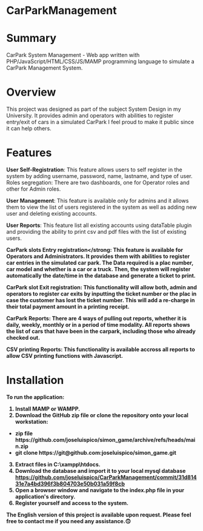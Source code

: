 # CarParkManagement

# Summary
CarPark System Management - Web app written with PHP/JavaScript/HTML/CSS/JS/MAMP programming language to simulate a CarPark Management System. 

<strong><h1>Overview</h1></strong>

This project was designed as part of the subject System Design in my University. It provides admin and operators with abilities to register entry/exit of cars in a simulated CarPark I feel proud to make it public since it can help others. 

<strong><h1>Features</h1></strong>

<strong>User Self-Registration</strong>: This feature allows users to self register in the system by adding username, password, name, lastname, and type of user. 
Roles segregation: There are two dashboards, one for Operator roles and other for Admin roles. 

<strong>User Management</strong>: This feature is available only for admins and it allows them to view the list of users registered in the system as well as adding new user and deleting existing accounts. 

<strong>User Reports</strong>: This feature list all existing accounts using dataTable plugin and providing the ability to print csv and pdf files with the list of existing users. 

<strong>CarPark slots Entry registration</strong: This feature is available for Operators and Administrators. It provides them with abilities to register car entries in the simulated car park. The Data required is a plac number, car model and whether is a car or a truck. Then, the system will register automatically the date/time in the database and generate a ticket to print. 
  
<strong> CarPark slot Exit registration</strong>: This functionality will allow both, admin and operators to register car exits by inputting the ticket number or the plac in case the customer has lost the ticket number. This will add a re-charge in their total payment amount in a printing receipt. 

<strong>CarPark Reports</carpark>: There are 4 ways of pulling out reports, whether it is daily, weekly, monthly or in a period of time modality. All reports shows the list of cars that have been in the carpark, including those who already checked out. 

<strong>CSV printing Reports</strong>: This functionality is available accross all reports to allow CSV printing functions with Javascript.

<strong><h1>Installation</h1></strong>
To run the application:
1. Install MAMP or WAMPP.
2. Download the GitHub zip file or clone the repository onto your local workstation:
<ul>
<li>zip file https://github.com/joseluispico/simon_game/archive/refs/heads/main.zip</li>
<li>git clone https://git@github.com:joseluispico/simon_game.git</li>
</ul>

3. Extract files in C:\xampp\htdocs.
4. Download the database and import it to your local mysql database https://github.com/joseluispico/CarParkManagement/commit/31d81431e7a4bd396f3b804703e50b031a59f8cb
5. Open a browser window and navigate to the index.php file in your application's directory.
6. Register yourself and access to the system. 

The English version of this project is available upon request. Please feel free to contact me if you need any assistance.🙃
